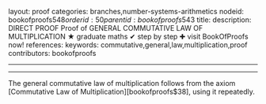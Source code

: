 layout: proof
categories: branches,number-systems-arithmetics
nodeid: bookofproofs$548
orderid: 50
parentid: bookofproofs$543
title: 
description: DIRECT PROOF Proof of GENERAL COMMUTATIVE LAW OF MULTIPLICATION &#9733; graduate maths &#10004; step by step &#10010; visit BookOfProofs now!
references: 
keywords: commutative,general,law,multiplication,proof
contributors: bookofproofs

---


---

The general commutative law of multiplication follows from the axiom [Commutative Law of Multiplication][bookofproofs$38], using it repeatedly.

